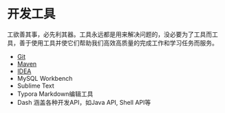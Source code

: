 # 开发工具

工欲善其事，必先利其器。工具永远都是用来解决问题的，没必要为了工具而工具，善于使用工具并使它们帮助我们高效高质量的完成工作和学习任务而服务。


* [Git](git.md)
* [Maven](maven.md)
* [IDEA](idea.md)
* MySQL Workbench
* Sublime Text
* Typora Markdown编辑工具
* Dash 涵盖各种开发API，如Java API, Shell API等





